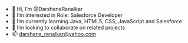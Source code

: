 - 👋 Hi, I’m @DarshanaRanalkar
- 👀 I’m interested in Role: Salesforce Developer
- 🌱 I’m currently learning Java, HTML5, CSS, JavaScript and Salesforce
- 💞️ I’m looking to collaborate on related projects
- 📫 darshana_ranalkar@yahoo.com

<!---
DarshanaRanalkar/DarshanaRanalkar is a ✨ special ✨ repository because its `README.md` (this file) appears on your GitHub profile.
You can click the Preview link to take a look at your changes.
--->
